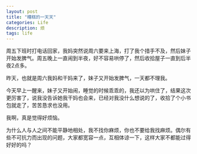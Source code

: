 ```yaml
---
layout: post
title: "糟糕的一天天"
categories: Life
description: 烦
tags: life
---
```

周五下班时打电话回家，我妈突然说周六要来上海，打了我个措手不及，然后妹子开始发脾气。周五晚上一直闹到半夜，好不容易哄停了，然后收拾屋子一直到后半夜2点多。

昨天，也就是周六我妈和干妈来了，妹子又开始发脾气，一天都不理我。

今天早上一醒来，妹子又开始闹，睡觉的时候乖乖的，我还以为哄住了，结果这次更厉害了，说我没告诉她我干妈也会来，已经对我没什么想说的了，收拾了个小书包就走了，苦苦恳求也没用。

我啊，真是觉得好烦恼。

为什么人与人之间不能平静地相处，我不找你麻烦，你也不要给我找麻烦。偶尔有些不可抗力而出现的问题，大家都宽容一点，互相体谅一下，这样大家不都能过得好好的吗？

